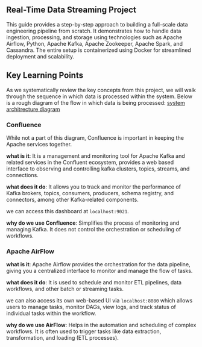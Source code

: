 ## Real-Time Data Streaming Project 

This guide provides a step-by-step approach to building a full-scale data engineering pipeline from scratch. It demonstrates how to handle data ingestion, processing, and storage using technologies such as Apache Airflow, Python, Apache Kafka, Apache Zookeeper, Apache Spark, and Cassandra. The entire setup is containerized using Docker for streamlined deployment and scalability.

## Key Learning Points 
As we systematically review the key concepts from this project, we will walk through the sequence in which data is processed within the system. Below is a rough diagram of the flow in which data is being processed: 
[system architrecture diagram](./system_architecture_diagram.png)

### Confluence

While not a part of this diagram, Confluence is important in keeping the Apache services together. 

**what is it**: It is a management and monitoring tool for Apache Kafka and related services in the Confluent ecosystem, provides a web based interface to observing and controlling kafka clusters, topics, streams, and connections. 

**what does it do**: It allows you to track and monitor the performance of Kafka brokers, topics, consumers, producers, schema registry, and connectors, among other Kafka-related components.

we can access this dashboard at `localhost:9021`.

**why do we use Confluence**: Simplifies the process of monitoring and managing Kafka. It does not control the orchestration or scheduling of workflows.

### Apache AirFlow

**what is it**: Apache Airflow provides the orchestration for the data pipeline, giving you a centralized interface to monitor and manage the flow of tasks. 

**what does it do**: It is used to schedule and monitor ETL pipelines, data workflows, and other batch or streaming tasks.

we can also access its own web-based UI via `localhost:8080` which allows users to manage tasks, monitor DAGs, view logs, and track status of individual tasks within the workflow. 

**why do we use AirFlow**: Helps in the automation and scheduling of complex workflows. It is often used to trigger tasks like data extraction, transformation, and loading (ETL processes).



